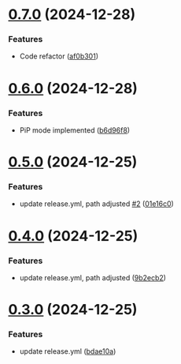 # [0.7.0](https://github.com/daffineq/Kawaime/compare/v0.6.0...v0.7.0) (2024-12-28)


### Features

* Code refactor ([af0b301](https://github.com/daffineq/Kawaime/commit/af0b30121d996953ed22026659b1672d7655d674))



# [0.6.0](https://github.com/daffineq/Kawaime/compare/v0.5.0...v0.6.0) (2024-12-28)


### Features

* PiP mode implemented ([b6d96f8](https://github.com/daffineq/Kawaime/commit/b6d96f89fe3a413d59736a7fbc6e8ede8dc4601f))



# [0.5.0](https://github.com/daffineq/Kawaime/compare/v0.4.0...v0.5.0) (2024-12-25)


### Features

* update release.yml, path adjusted [#2](https://github.com/daffineq/Kawaime/issues/2) ([01e16c0](https://github.com/daffineq/Kawaime/commit/01e16c0cc271f5246afd1a69a4401f8c640591bf))



# [0.4.0](https://github.com/daffineq/Kawaime/compare/v0.3.0...v0.4.0) (2024-12-25)


### Features

* update release.yml, path adjusted ([9b2ecb2](https://github.com/daffineq/Kawaime/commit/9b2ecb284a336fedd69edbeac373fb8c1b80592c))



# [0.3.0](https://github.com/daffineq/Kawaime/compare/v0.2.0...v0.3.0) (2024-12-25)


### Features

* update release.yml ([bdae10a](https://github.com/daffineq/Kawaime/commit/bdae10ae79754ee96f4d24d449ecef9ddd7e918e))



